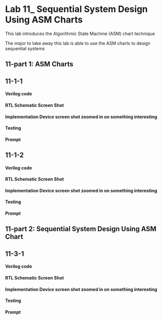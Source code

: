 # Lab 11_ Sequential System Design Using ASM Charts

This lab introduces the Algorithmic State Machine (ASM) chart technique

The major to take away this lab is able to use the ASM charts to design sequential systems



## 11-part 1: ASM Charts

## 	11-1-1 

#### Verilog code



#### RTL Schematic Screen Shot



#### Implementation Device screen shot zoomed in on something interesting



#### Testing



#### Prompt



## 11-1-2 

#### Verilog code



#### RTL Schematic Screen Shot



#### Implementation Device screen shot zoomed in on something interesting



#### Testing



#### Prompt





## 11-part 2: Sequential System Design Using ASM Chart

## 11-3-1 

#### Verilog code



#### RTL Schematic Screen Shot



#### Implementation Device screen shot zoomed in on something interesting



#### Testing



#### Prompt

